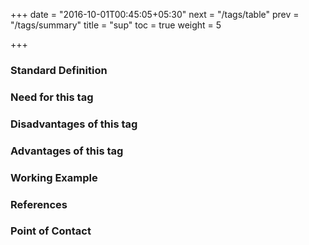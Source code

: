 +++
date = "2016-10-01T00:45:05+05:30"
next = "/tags/table"
prev = "/tags/summary"
title = "sup"
toc = true
weight = 5

+++

<h3>Standard Definition</h3>

<h3>Need for this tag</h3>

<h3>Disadvantages of this tag</h3>

<h3>Advantages of this tag</h3>

<h3>Working Example</h3>

<h3>References</h3>

<h3>Point of Contact</h3>
